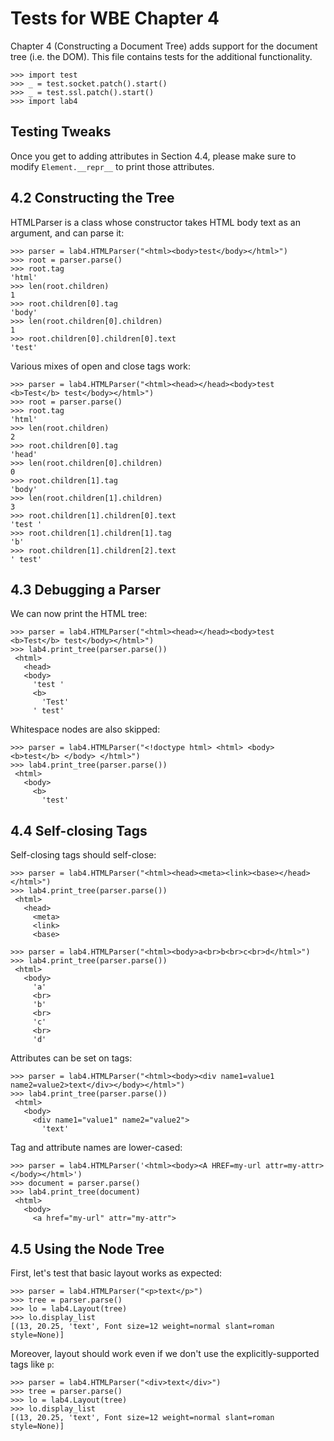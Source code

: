 Tests for WBE Chapter 4
=======================

Chapter 4 (Constructing a Document Tree) adds support for the document tree
(i.e. the DOM).  This file contains tests for the additional functionality.

    >>> import test
    >>> _ = test.socket.patch().start()
    >>> _ = test.ssl.patch().start()
    >>> import lab4

Testing Tweaks
--------------

Once you get to adding attributes in Section 4.4, please make sure to
modify `Element.__repr__` to print those attributes.

4.2 Constructing the Tree
-------------------------

HTMLParser is a class whose constructor takes HTML body text as an
argument, and can parse it:

	>>> parser = lab4.HTMLParser("<html><body>test</body></html>")
    >>> root = parser.parse()
    >>> root.tag
    'html'
    >>> len(root.children)
    1
    >>> root.children[0].tag
    'body'
    >>> len(root.children[0].children)
    1
    >>> root.children[0].children[0].text
    'test'

Various mixes of open and close tags work:

	>>> parser = lab4.HTMLParser("<html><head></head><body>test <b>Test</b> test</body></html>")
    >>> root = parser.parse()
    >>> root.tag
    'html'
    >>> len(root.children)
    2
    >>> root.children[0].tag
    'head'
    >>> len(root.children[0].children)
    0
    >>> root.children[1].tag
    'body'
    >>> len(root.children[1].children)
    3
    >>> root.children[1].children[0].text
    'test '
    >>> root.children[1].children[1].tag
    'b'
    >>> root.children[1].children[2].text
    ' test'

4.3 Debugging a Parser
----------------------

We can now print the HTML tree:

	>>> parser = lab4.HTMLParser("<html><head></head><body>test <b>Test</b> test</body></html>")
    >>> lab4.print_tree(parser.parse())
     <html>
       <head>
       <body>
         'test '
         <b>
           'Test'
         ' test'

Whitespace nodes are also skipped:

	>>> parser = lab4.HTMLParser("<!doctype html> <html> <body> <b>test</b> </body> </html>")
    >>> lab4.print_tree(parser.parse())
     <html>
       <body>
         <b>
           'test'

4.4 Self-closing Tags
---------------------

Self-closing tags should self-close:

	>>> parser = lab4.HTMLParser("<html><head><meta><link><base></head></html>")
    >>> lab4.print_tree(parser.parse())
     <html>
       <head>
         <meta>
         <link>
         <base>

	>>> parser = lab4.HTMLParser("<html><body>a<br>b<br>c<br>d</html>")
    >>> lab4.print_tree(parser.parse())
     <html>
       <body>
         'a'
         <br>
         'b'
         <br>
         'c'
         <br>
         'd'

Attributes can be set on tags:

	>>> parser = lab4.HTMLParser("<html><body><div name1=value1 name2=value2>text</div></body></html>")
	>>> lab4.print_tree(parser.parse())
	 <html>
	   <body>
	     <div name1="value1" name2="value2">
	       'text'

Tag and attribute names are lower-cased:

    >>> parser = lab4.HTMLParser('<html><body><A HREF=my-url attr=my-attr></body></html>')
    >>> document = parser.parse()
    >>> lab4.print_tree(document)
     <html>
       <body>
         <a href="my-url" attr="my-attr">

4.5 Using the Node Tree
-----------------------

First, let's test that basic layout works as expected:

	>>> parser = lab4.HTMLParser("<p>text</p>")
	>>> tree = parser.parse()
    >>> lo = lab4.Layout(tree)
    >>> lo.display_list
    [(13, 20.25, 'text', Font size=12 weight=normal slant=roman style=None)]

Moreover, layout should work even if we don't use the
explicitly-supported tags like `p`:

	>>> parser = lab4.HTMLParser("<div>text</div>")
	>>> tree = parser.parse()
    >>> lo = lab4.Layout(tree)
    >>> lo.display_list
    [(13, 20.25, 'text', Font size=12 weight=normal slant=roman style=None)]
